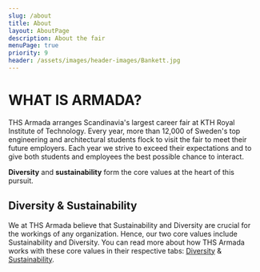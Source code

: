 ```yaml
---
slug: /about
title: About
layout: AboutPage
description: About the fair
menuPage: true
priority: 9
header: /assets/images/header-images/Bankett.jpg
---
```

# WHAT IS ARMADA?

THS Armada arranges Scandinavia's largest career fair at KTH Royal Institute of Technology. Every year, more than 12,000 of Sweden's top engineering and architectural students flock to visit the fair to meet their future employers. Each year we strive to exceed their expectations and to give both students and employees the best possible chance to interact.

<b>Diversity</b> and <b>sustainability</b> form the core values at the heart of this pursuit.

## Diversity & Sustainability

We at THS Armada believe that Sustainability and Diversity are crucial for the workings of any
organization. Hence, our two core values include Sustainability and Diversity. You can read
more about how THS Armada works with these core values in their respective tabs:
<a href="/diversity">Diversity</a> & <a href="/sustainability">Sustainability</a>. 
